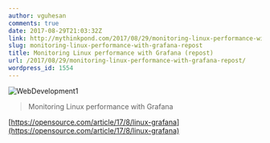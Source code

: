 ```yaml
---
author: vguhesan
comments: true
date: 2017-08-29T21:03:32Z
link: http://mythinkpond.com/2017/08/29/monitoring-linux-performance-with-grafana-repost/
slug: monitoring-linux-performance-with-grafana-repost
title: Monitoring Linux performance with Grafana (repost) 
url: /2017/08/29/monitoring-linux-performance-with-grafana-repost/
wordpress_id: 1554
---
```


![WebDevelopment1](/img/2017/03/webdevelopment1.png)


<blockquote>Monitoring Linux performance with Grafana</blockquote>


[https://opensource.com/article/17/8/linux-grafana](https://opensource.com/article/17/8/linux-grafana)
